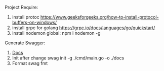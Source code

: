 Project Require: 
1. install protoc https://www.geeksforgeeks.org/how-to-install-protocol-buffers-on-windows/
2. install grpc for golang https://grpc.io/docs/languages/go/quickstart/
3. install nodemon global: npm i nodemon -g

Generate Swagger:
1. [Docs](https://github.com/swaggo/swag)
2. Init after change
  swag init -g ./cmd/main.go -o ./docs
3. Format
  swag fmt
